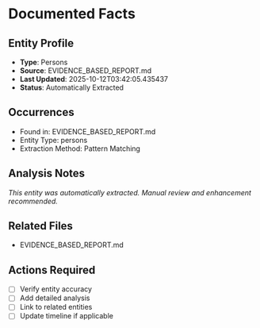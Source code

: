 # Documented Facts

## Entity Profile
- **Type**: Persons
- **Source**: EVIDENCE_BASED_REPORT.md
- **Last Updated**: 2025-10-12T03:42:05.435437
- **Status**: Automatically Extracted

## Occurrences
- Found in: EVIDENCE_BASED_REPORT.md
- Entity Type: persons
- Extraction Method: Pattern Matching

## Analysis Notes
*This entity was automatically extracted. Manual review and enhancement recommended.*

## Related Files
- EVIDENCE_BASED_REPORT.md

## Actions Required
- [ ] Verify entity accuracy
- [ ] Add detailed analysis
- [ ] Link to related entities
- [ ] Update timeline if applicable
